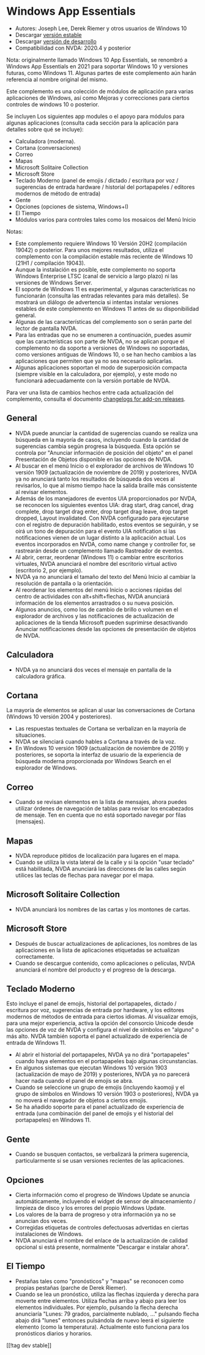 # Windows App Essentials #

* Autores: Joseph Lee, Derek Riemer y otros usuarios de Windows 10
* Descargar [versión estable][1]
* Descargar [versión de desarrollo][2]
* Compatibilidad con NVDA: 2020.4 y posterior

Nota: originalmente llamado Windows 10 App Essentials, se renombró a Windows
App Essentials en 2021 para soportar Windows 10 y versiones futuras, como
Windows 11. Algunas partes de este complemento aún harán referencia al
nombre original del mismo.

Este complemento es una colección de módulos de aplicación para varias
aplicaciones de Windows, así como Mejoras y correcciones para ciertos
controles de windows 10 o posterior.

Se incluyen Los siguientes app modules o el apoyo para módulos para algunas
aplicaciones (consulta cada sección para la aplicación para detalles sobre
qué se incluye):

* Calculadora (moderna).
* Cortana (conversaciones)
* Correo
* Mapas
* Microsoft Solitaire Collection
* Microsoft Store
* Teclado Moderno (panel de emojis / dictado / escritura por voz /
  sugerencias de entrada hardware / historial del portapapeles / editores
  modernos de método de entrada)
* Gente
* Opciones (opciones de sistema, Windows+I)
* El Tiempo
* Módulos varios para controles tales como los mosaicos del Menú Inicio

Notas:

* Este complemento requiere Windows 10 Versión 20H2 (compilación 19042) o
  posterior. Para unos mejores resultados, utiliza el complemento con la
  compilación estable más reciente de Windows 10 (21H1 / compilación 19043).
* Aunque la instalación es posible, este complemento no soporta Windows
  Enterprise LTSC (canal de servicio a largo plazo) ni las versiones de
  Windows Server.
* El soporte de Windows 11 es experimental, y algunas características no
  funcionarán (consulta las entradas relevantes para más detalles). Se
  mostrará un diálogo de advertencia si intentas instalar versiones estables
  de este complemento en Windows 11 antes de su disponibilidad general.
* Algunas de las características del complemento son o serán parte del
  lector de pantalla NVDA.
* Para las entradas que no se enumeren a continuación, puedes asumir que las
  características son parte de NVDA, no se aplican porque el complemento no
  da soporte a versiones de Windows no soportadas, como versiones antiguas
  de Windows 10, o se han hecho cambios a las aplicaciones que permiten que
  ya no sea necesario aplicarlas.
* Algunas aplicaciones soportan el modo de superposición compacta (siempre
  visible en la calculadora, por ejemplo), y este modo no funcionará
  adecuadamente con la versión portable de NVDA.

Para ver una lista de cambios hechos entre cada actualización del
complemento, consulta el documento [changelogs for add-on releases][3].

## General

* NVDA puede anunciar la cantidad de sugerencias cuando se realiza una
  búsqueda en la mayoría de casos, incluyendo cuando la cantidad de
  sugerencias cambia según progresa la búsqueda. Esta opción se controla por
  "Anunciar información de posición del objeto" en el panel Presentación de
  Objetos disponible en las opciones de NVDA.
* Al buscar en el menú Inicio o el explorador de archivos de Windows 10
  versión 1909 (actualización de noviembre de 2019) y posteriores, NVDA ya
  no anunciará tanto los resultados de búsqueda dos veces al revisarlos, lo
  que al mismo tiempo hace la salida braille más consistente al revisar
  elementos.
* Además de los manejadores de eventos UIA proporcionados por NVDA, se
  reconocen los siguientes eventos UIA: drag start, drag cancel, drag
  complete, drop target drag enter, drop target drag leave, drop target
  dropped, Layout invalidated. Con NVDA configurado para ejecutarse con el
  registro de depuración habilitado, estos eventos se seguirán, y se oirá un
  tono de depuración para el evento UIA notification si las notificaciones
  vienen de un lugar distinto a la aplicación actual. Los eventos
  incorporados en NVDA, como name change y controller for, se rastrearán
  desde un complemento llamado Rastreador de eventos.
* Al abrir, cerrar, reordenar (Windows 11) o cambiar entre escritorios
  virtuales, NVDA anunciará el nombre del escritorio virtual activo
  (escritorio 2, por ejemplo).
* NVDA ya no anunciará el tamaño del texto del Menú Inicio al cambiar la
  resolución de pantalla o la orientación.
* Al reordenar los elementos del menú Inicio o acciones rápidas del centro
  de actividades con alt+shift+flechas, NVDA anunciará información de los
  elementos arrastrados o su nueva posición.
* Algunos anuncios, como los de cambio de brillo o volumen en el explorador
  de archivos y las notificaciones de actualización de aplicaciones de la
  tienda Microsoft pueden suprimirse desactivando Anunciar notificaciones
  desde las opciones de presentación de objetos de NVDA.

## Calculadora

* NVDA ya no anunciará dos veces el mensaje en pantalla de la calculadora
  gráfica.

## Cortana

La mayoría de elementos se aplican al usar las conversaciones de Cortana
(Windows 10 versión 2004 y posteriores).

* Las respuestas textuales de Cortana se verbalizan en la mayoría de
  situaciones.
* NVDA se silenciará cuando hables a Cortana a través de la voz.
* En Windows 10 versión 1909 (actualización de noviembre de 2019) y
  posteriores, se soporta la interfaz de usuario de la experiencia de
  búsqueda moderna proporcionada por Windows Search en el explorador de
  Windows.

## Correo

* Cuando se revisan elementos en la lista de mensajes, ahora puedes utilizar
  órdenes de navegación de tablas para revisar los encabezados de
  mensaje. Ten en cuenta que no está soportado navegar por filas (mensajes).

## Mapas

* NVDA reproduce pitidos de localización para lugares en el mapa.
* Cuando se utiliza la vista lateral de la calle y si la opción "usar
  teclado" está habilitada, NVDA anunciará las direcciones de las calles
  según utilices las teclas de flechas para navegar por el mapa.

## Microsoft Solitaire Collection

* NVDA anunciará los nombres de las cartas y los montones de cartas.

## Microsoft Store

* Después de buscar actualizaciones de aplicaciones, los nombres de las
  aplicaciones en la lista de aplicaciones etiquetadas se actualizan
  correctamente.
* Cuando se descargue contenido, como aplicaciones o películas, NVDA
  anunciará el nombre del producto y el progreso de la descarga.

## Teclado Moderno

Esto incluye el panel de emojis, historial del portapapeles, dictado /
escritura por voz, sugerencias de entrada por hardware, y los editores
modernos de métodos de entrada para ciertos idiomas. Al visualizar emojis,
para una mejor experiencia, activa la opción del consorcio Unicode desde las
opciones de voz de NVDA y configura el nivel de símbolos en "alguno" o más
alto. NVDA también soporta el panel actualizado de experiencia de entrada de
Windows 11.

* Al abrir el historial del portapapeles, NVDA ya no dirá "portapapeles"
  cuando haya elementos en el portapapeles bajo algunas circunstancias.
* En algunos sistemas que ejecutan Windows 10 versión 1903 (actualización de
  mayo de 2019) y posteriores, NVDA ya no parecerá hacer nada cuando el
  panel de emojis se abra.
* Cuando se seleccione un grupo de emojis (incluyendo kaomoji y el grupo de
  símbolos en Windows 10 versión 1903 o posteriores), NVDA ya no moverá el
  navegador de objetos a ciertos emojis.
* Se ha añadido soporte para el panel actualizado de experiencia de entrada
  (una combinación del panel de emojis y el historial del portapapeles) en
  Windows 11.

## Gente

* Cuando se busquen contactos, se verbalizará la primera sugerencia,
  particularmente si se usan versiones recientes de las aplicaciones.

## Opciones

* Cierta información como el progreso de Windows Update se anuncia
  automáticamente, incluyendo el widget de sensor de almacenamiento /
  limpieza de disco y los errores del propio Windows Update.
* Los valores de la barra de progreso y otra información ya no se anuncian
  dos veces.
* Corregidas etiquetas de controles defectuosas advertidas en ciertas
  instalaciones de Windows.
* NVDA anunciará el nombre del enlace de la actualización de calidad
  opcional si está presente, normalmente "Descargar e instalar ahora".

## El Tiempo

* Pestañas tales como "pronósticos" y "mapas" se reconocen como propias
  pestañas (parche de Derek Riemer).
* Cuando se lea un pronóstico, utiliza las flechas izquierda y derecha para
  moverte entre elementos. Utiliza flechas arriba y abajo para leer los
  elementos individuales. Por ejemplo, pulsando la flecha derecha anunciaría
  "Lunes: 79 grados, parcialmente nublado, ..." pulsando flecha abajo dirá
  "lunes" entonces pulsándola de nuevo leerá el siguiente elemento (como la
  temperatura). Actualmente esto funciona para los pronósticos diarios y
  horarios.

[[!tag dev stable]]

[1]: https://addons.nvda-project.org/files/get.php?file=w10

[2]: https://addons.nvda-project.org/files/get.php?file=w10-dev

[3]: https://github.com/josephsl/wintenapps/wiki/w10changelog
